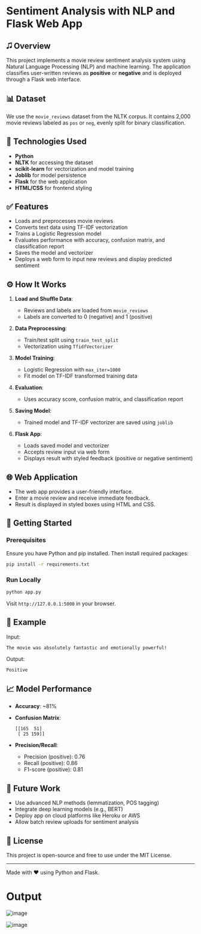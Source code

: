 # Sentiment Analysis with NLP and Flask Web App

## 🎜️ Overview

This project implements a movie review sentiment analysis system using Natural Language Processing (NLP) and machine learning. The application classifies user-written reviews as **positive** or **negative** and is deployed through a Flask web interface.

## 📊 Dataset

We use the `movie_reviews` dataset from the NLTK corpus. It contains 2,000 movie reviews labeled as `pos` or `neg`, evenly split for binary classification.

## 📘 Technologies Used

* **Python**
* **NLTK** for accessing the dataset
* **scikit-learn** for vectorization and model training
* **Joblib** for model persistence
* **Flask** for the web application
* **HTML/CSS** for frontend styling

## ✅ Features

* Loads and preprocesses movie reviews
* Converts text data using TF-IDF vectorization
* Trains a Logistic Regression model
* Evaluates performance with accuracy, confusion matrix, and classification report
* Saves the model and vectorizer
* Deploys a web form to input new reviews and display predicted sentiment

## ⚙️ How It Works

1. **Load and Shuffle Data**:

   * Reviews and labels are loaded from `movie_reviews`
   * Labels are converted to 0 (negative) and 1 (positive)

2. **Data Preprocessing**:

   * Train/test split using `train_test_split`
   * Vectorization using `TfidfVectorizer`

3. **Model Training**:

   * Logistic Regression with `max_iter=1000`
   * Fit model on TF-IDF transformed training data

4. **Evaluation**:

   * Uses accuracy score, confusion matrix, and classification report

5. **Saving Model**:

   * Trained model and TF-IDF vectorizer are saved using `joblib`

6. **Flask App**:

   * Loads saved model and vectorizer
   * Accepts review input via web form
   * Displays result with styled feedback (positive or negative sentiment)

## 🌐 Web Application

* The web app provides a user-friendly interface.
* Enter a movie review and receive immediate feedback.
* Result is displayed in styled boxes using HTML and CSS.

## 🚀 Getting Started

### Prerequisites

Ensure you have Python and pip installed. Then install required packages:

```bash
pip install -r requirements.txt
```

### Run Locally

```bash
python app.py
```

Visit `http://127.0.0.1:5000` in your browser.

## 🔄 Example

Input:

```
The movie was absolutely fantastic and emotionally powerful!
```

Output:

```
Positive
```

## 📈 Model Performance

* **Accuracy**: \~81%
* **Confusion Matrix**:

  ```
  [[165  51]
   [ 25 159]]
  ```
* **Precision/Recall**:

  * Precision (positive): 0.76
  * Recall (positive): 0.86
  * F1-score (positive): 0.81

## 🚀 Future Work

* Use advanced NLP methods (lemmatization, POS tagging)
* Integrate deep learning models (e.g., BERT)
* Deploy app on cloud platforms like Heroku or AWS
* Allow batch review uploads for sentiment analysis

## 📖 License

This project is open-source and free to use under the MIT License.

---

Made with ❤️ using Python and Flask.


# Output
![image](https://github.com/user-attachments/assets/a8fdbcb5-06ee-4caa-bd37-54a16310fa7d)

![image](https://github.com/user-attachments/assets/8a80f522-c8af-478b-9143-af0d7a8b510b)

